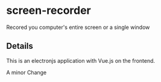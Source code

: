 # screen-recorder
Recored you computer's entire screen or a single window

## Details

This is an electronjs application with Vue.js on the frontend.

A minor Change

